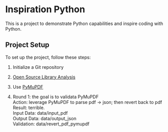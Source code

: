 # Inspiration Python

This is a project to demonstrate Python capabilities and inspire coding with Python.


## Project Setup

To set up the project, follow these steps:

1. Initialize a Git repository
   
2. [Open Source Library Analysis](https://chunping.atlassian.net/wiki/spaces/Inspiratio/pages/65709/Normalize+Content+from+Unstructured+to+Structured)

3. Use [PyMuPDF](https://pypi.org/project/PyMuPDF/)
    
4. Round 1: the goal is to validata PyMuPDF <br> 
        Action: leverage PyMuPDF to parse pdf -> json; then revert back to pdf <br>
        Result: terrible. <br> 
                Input Data:  data/input_pdf <br>
                Output Data: data/output_json <br>
                Validation:  data/revert_pdf_pymupdf <br>